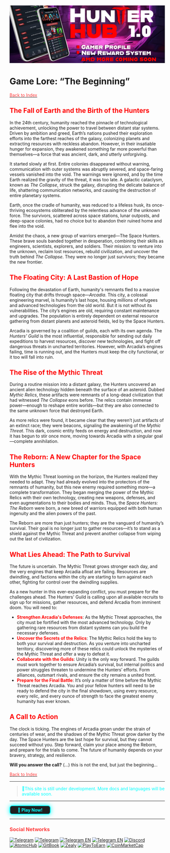 
![Space Hunters: Reborn](../../../static/img/Baanner_top_3.jpg)
# Game Lore: “The Beginning”
[<span style="color:#FF3D3D">Back to Index</span>](../../../index.md)
## <span style="color:red">The Fall of Earth and the Birth of the Hunters
In the 24th century, humanity reached the pinnacle of technological achievement, unlocking the power to travel between distant star systems. Driven by ambition and greed, Earth’s nations pushed their exploration efforts into the farthest reaches of the galaxy, colonizing planets and extracting resources with reckless abandon. However, in their insatiable hunger for expansion, they awakened something far more powerful than themselves—a force that was ancient, dark, and utterly unforgiving.

It started slowly at first. Entire colonies disappeared without warning, communication with outer systems was abruptly severed, and space-faring vessels vanished into the void. The warnings were ignored, and by the time Earth realized the gravity of the threat, it was too late. A galactic cataclysm, known as *The Collapse*, struck the galaxy, disrupting the delicate balance of life, shattering communication networks, and causing the destruction of entire planetary systems.

Earth, once the cradle of humanity, was reduced to a lifeless husk, its once-thriving ecosystems obliterated by the relentless advance of the unknown force. The survivors, scattered across space stations, lunar outposts, and deep-space colonies, had no choice but to abandon their ruined home and flee into the void.

Amidst the chaos, a new group of warriors emerged—The Space Hunters. These brave souls banded together in desperation, combining their skills as engineers, scientists, explorers, and soldiers. Their mission: to venture into the unknown, reclaim lost resources, rebuild civilization, and uncover the truth behind *The Collapse*. They were no longer just survivors; they became the new frontier.

## <span style="color:red">The Floating City: A Last Bastion of Hope
Following the devastation of Earth, humanity's remnants fled to a massive floating city that drifts through space—*Arcadia*. This city, a colossal engineering marvel, is humanity’s last hope, housing millions of refugees and advanced technologies from the old world. But it is not without its vulnerabilities. The city’s engines are old, requiring constant maintenance and upgrades. The population is entirely dependent on external resource gathering from distant planets and asteroid fields, led by the Space Hunters.

Arcadia is governed by a coalition of guilds, each with its own agenda. The *Hunters' Guild* is the most influential, responsible for sending out daily expeditions to harvest resources, discover new technologies, and fight off dangerous threats in uncharted territories. However, with Arcadia’s engines failing, time is running out, and the Hunters must keep the city functional, or it too will fall into ruin.

## <span style="color:red">The Rise of the Mythic Threat
During a routine mission into a distant galaxy, the Hunters uncovered an ancient alien technology hidden beneath the surface of an asteroid. Dubbed *Mythic Relics*, these artifacts were remnants of a long-dead civilization that had witnessed *The Collapse* eons before. The relics contain immense power—enough to reshape entire worlds—but they are also connected to the same unknown force that destroyed Earth.

As more relics were found, it became clear that they weren’t just artifacts of an extinct race; they were beacons, signaling the awakening of the *Mythic Threat*. This dark, cosmic entity feeds on energy and destruction, and now it has begun to stir once more, moving towards Arcadia with a singular goal—complete annihilation.

## <span style="color:red">The Reborn: A New Chapter for the Space Hunters
With the Mythic Threat looming on the horizon, the Hunters realized they needed to adapt. They had already evolved into the protectors of the remnants of humanity, but this new enemy required something more—a complete transformation. They began merging the power of the Mythic Relics with their own technology, creating new weapons, defenses, and even augmentations to their bodies and minds. Thus, the *Space Hunters: The Reborn* were born, a new breed of warriors equipped with both human ingenuity and the alien powers of the past.

The Reborn are more than just hunters; they are the vanguard of humanity’s survival. Their goal is no longer just to gather resources—it’s to stand as a shield against the Mythic Threat and prevent another collapse from wiping out the last of civilization.

## <span style="color:red">What Lies Ahead: The Path to Survival
The future is uncertain. The Mythic Threat grows stronger each day, and the very engines that keep Arcadia afloat are failing. Resources are dwindling, and factions within the city are starting to turn against each other, fighting for control over the dwindling supplies.

As a new hunter in this ever-expanding conflict, you must prepare for the challenges ahead. The Hunters' Guild is calling upon all available recruits to sign up for missions, gather resources, and defend Arcadia from imminent doom. You will need to:

- **<span style="color:red">Strengthen Arcadia's Defenses**: As the Mythic Threat approaches, the city must be fortified with the most advanced technology. Only by gathering rare resources from distant systems can you build the necessary defenses.
- **<span style="color:red">Uncover the Secrets of the Relics**: The Mythic Relics hold the key to both your survival and destruction. As you venture into uncharted territory, discovering more of these relics could unlock the mysteries of the Mythic Threat and offer a way to defeat it.
- **<span style="color:red">Collaborate with the Guilds**: Unity is the only way forward. The guilds must work together to ensure Arcadia’s survival, but internal politics and power struggles threaten to undermine the Hunters’ efforts. Form alliances, outsmart rivals, and ensure the city remains a united front.
- **<span style="color:red">Prepare for the Final Battle**: It’s only a matter of time before the Mythic Threat reaches Arcadia. You and your fellow hunters will need to be ready to defend the city in the final showdown, using every resource, every relic, and every ounce of strength to face the greatest enemy humanity has ever known.

## <span style="color:red">A Call to Action
The clock is ticking. The engines of Arcadia groan under the strain of centuries of wear, and the shadows of the Mythic Threat grow darker by the day. The Space Hunters are the last hope for survival, but they cannot succeed without you. Step forward, claim your place among the Reborn, and prepare for the trials to come. The future of humanity depends on your bravery, strategy, and resilience.

**Will you answer the call?**
(...) this is not the end, but just the beginning...

[<span style="color:#FF3D3D">Back to Index</span>](../../../index.md)
<hr>

><span style="color:#00FFFF"> 🔧This site is still under development. More docs and languages will be available soon.</span>
<hr>
<a href="https://spacehunters.online" style="text-decoration:none;">
  <div style="display:inline-block; padding:4px 24px; background-color:#1F1F1F; color:#00FFFF; border: 2px solid #00FFFF; border-radius:8px; font-weight:bold; box-shadow: 0px 0px 15px #00FFFF; transition: background-color 0.3s, box-shadow 0.3s;">
    🚀 Play Now!
  </div>
</a>

<style>
  a:hover div {
    background-color: #00FFFF;
    color: #1F1F1F;
    box-shadow: 0px 0px 25px #00FFFF;
  }
</style>
****

### <span style="color:#FF3D3D"> Social Networks </span>

[![Telegram](https://img.shields.io/badge/Telegram-BOT-26A5E4?style=plastic&logo=telegram)](https://t.me/SpaceHuntersBot)
[![Telegram](https://img.shields.io/badge/Telegram-Announcements-26A5E4?style=plastic&logo=telegram)](https://t.me/spacehuntersnews)
[![Telegram EN](https://img.shields.io/badge/Telegram-Chat%20ENG-2CA5E0?style=plastic&logo=telegram)](https://t.me/spacehunterss)
[![Telegram EN](https://img.shields.io/badge/Telegram-Chat%20ESP-2CA5E0?style=plastic&logo=telegram)](https://t.me/shspanish)
[![Discord](https://img.shields.io/badge/Discord-Space%20Hunters-7289DA?style=plastic&logo=discord)](https://discord.gg/wpmzyJM9xb)
[![AtomicHub](https://img.shields.io/badge/AtomicHub-Space%20Hunters-EE474C?style=plastic&logo=atomichub)](https://wax.atomichub.io/explorer/collection/wax-mainnet/spacehunterz)
[![GitBook](https://img.shields.io/badge/GitBook-Space%20Hunters-7A8089?style=plastic&logo=gitbook)](https://spaceheroes.gitbook.io/space-hunters)
[![Zealy](https://img.shields.io/badge/Zealy-Space%20Hunters-FF69B4?style=plastic&logo=zealy)](https://zealy.io/cw/spacehuntersthereborn/invite/UroI4c6fhtB3SX65siHBX)
[![PlayToEarn](https://img.shields.io/badge/PlayToEarn-Space%20Hunters-34C759?style=plastic&logo=playtoearn)](https://playtoearn.com/blockchaingame/space-hunters-the-reborn?rel=search)
[![CoinMarketCap](https://img.shields.io/badge/CoinMarketCap-NFTSpaceHunters-03C9A9?style=plastic&logo=coinmarketcap)](https://coinmarketcap.com/community/profile/nftspacehunters/)
